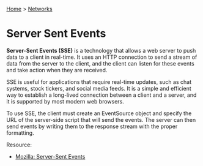 [Home](../../README.md) > [Networks](./README.md)

# Server Sent Events

**Server-Sent Events (SSE)** is a technology that allows a web server to push data to a client in real-time. It uses an HTTP connection to send a stream of data from the server to the client, and the client can listen for these events and take action when they are received.

SSE is useful for applications that require real-time updates, such as chat systems, stock tickers, and social media feeds. It is a simple and efficient way to establish a long-lived connection between a client and a server, and it is supported by most modern web browsers.

To use SSE, the client must create an EventSource object and specify the URL of the server-side script that will send the events. The server can then send events by writing them to the response stream with the proper formatting.

Resource:
- [Mozilla: Server-Sent Events](https://developer.mozilla.org/en-US/docs/Web/API/Server-sent_events)
